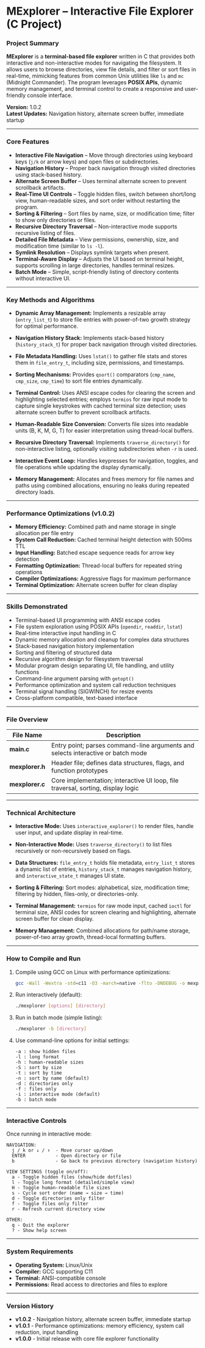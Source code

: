 # MExplorer – Interactive File Explorer (C Project)

### Project Summary

**MExplorer** is a **terminal-based file explorer** written in C that provides both interactive and non-interactive modes for navigating the filesystem. It allows users to browse directories, view file details, and filter or sort files in real-time, mimicking features from common Unix utilities like `ls` and `mc` (Midnight Commander). The program leverages **POSIX APIs**, dynamic memory management, and terminal control to create a responsive and user-friendly console interface.

**Version:** 1.0.2  
**Latest Updates:** Navigation history, alternate screen buffer, immediate startup

---

### Core Features

* **Interactive File Navigation** – Move through directories using keyboard keys (`j/k` or arrow keys) and open files or subdirectories.
* **Navigation History** – Proper back navigation through visited directories using stack-based history.
* **Alternate Screen Buffer** – Uses terminal alternate screen to prevent scrollback artifacts.
* **Real-Time UI Controls** – Toggle hidden files, switch between short/long view, human-readable sizes, and sort order without restarting the program.
* **Sorting & Filtering** – Sort files by name, size, or modification time; filter to show only directories or files.
* **Recursive Directory Traversal** – Non-interactive mode supports recursive listing of files.
* **Detailed File Metadata** – View permissions, ownership, size, and modification time (similar to `ls -l`).
* **Symlink Resolution** – Displays symlink targets when present.
* **Terminal-Aware Display** – Adjusts the UI based on terminal height, supports scrolling in large directories, handles terminal resizes.
* **Batch Mode** – Simple, script-friendly listing of directory contents without interactive UI.

---

### Key Methods and Algorithms

* **Dynamic Array Management:**
  Implements a resizable array (`entry_list_t`) to store file entries with power-of-two growth strategy for optimal performance.

* **Navigation History Stack:**
  Implements stack-based history (`history_stack_t`) for proper back navigation through visited directories.

* **File Metadata Handling:**
  Uses `lstat()` to gather file stats and stores them in `file_entry_t`, including size, permissions, and timestamps.

* **Sorting Mechanisms:**
  Provides `qsort()` comparators (`cmp_name`, `cmp_size`, `cmp_time`) to sort file entries dynamically.

* **Terminal Control:**
  Uses ANSI escape codes for clearing the screen and highlighting selected entries; employs `termios` for raw input mode to capture single keystrokes with cached terminal size detection; uses alternate screen buffer to prevent scrollback artifacts.

* **Human-Readable Size Conversion:**
  Converts file sizes into readable units (B, K, M, G, T) for easier interpretation using thread-local buffers.

* **Recursive Directory Traversal:**
  Implements `traverse_directory()` for non-interactive listing, optionally visiting subdirectories when `-r` is used.

* **Interactive Event Loop:**
  Handles keypresses for navigation, toggles, and file operations while updating the display dynamically.

* **Memory Management:**
  Allocates and frees memory for file names and paths using combined allocations, ensuring no leaks during repeated directory loads.

---

### Performance Optimizations (v1.0.2)

* **Memory Efficiency:** Combined path and name storage in single allocation per file entry
* **System Call Reduction:** Cached terminal height detection with 500ms TTL
* **Input Handling:** Batched escape sequence reads for arrow key detection
* **Formatting Optimization:** Thread-local buffers for repeated string operations
* **Compiler Optimizations:** Aggressive flags for maximum performance
* **Terminal Optimization:** Alternate screen buffer for clean display

---

### Skills Demonstrated

* Terminal-based UI programming with ANSI escape codes
* File system exploration using POSIX APIs (`opendir`, `readdir`, `lstat`)
* Real-time interactive input handling in C
* Dynamic memory allocation and cleanup for complex data structures
* Stack-based navigation history implementation
* Sorting and filtering of structured data
* Recursive algorithm design for filesystem traversal
* Modular program design separating UI, file handling, and utility functions
* Command-line argument parsing with `getopt()`
* Performance optimization and system call reduction techniques
* Terminal signal handling (SIGWINCH) for resize events
* Cross-platform compatible, text-based interface

---

### File Overview

| File Name       | Description                                                                      |
| --------------- | -------------------------------------------------------------------------------- |
| **main.c**      | Entry point; parses command-line arguments and selects interactive or batch mode |
| **mexplorer.h** | Header file; defines data structures, flags, and function prototypes             |
| **mexplorer.c** | Core implementation; interactive UI loop, file traversal, sorting, display logic |

---

### Technical Architecture

* **Interactive Mode:**
  Uses `interactive_explorer()` to render files, handle user input, and update display in real-time.

* **Non-Interactive Mode:**
  Uses `traverse_directory()` to list files recursively or non-recursively based on flags.

* **Data Structures:**
  `file_entry_t` holds file metadata, `entry_list_t` stores a dynamic list of entries, `history_stack_t` manages navigation history, and `interactive_state_t` manages UI state.

* **Sorting & Filtering:**
  Sort modes: alphabetical, size, modification time; filtering by hidden, files-only, or directories-only.

* **Terminal Management:**
  `termios` for raw mode input, cached `ioctl` for terminal size, ANSI codes for screen clearing and highlighting, alternate screen buffer for clean display.

* **Memory Management:**
  Combined allocations for path/name storage, power-of-two array growth, thread-local formatting buffers.

---

### How to Compile and Run

1. Compile using GCC on Linux with performance optimizations:

   ```bash
   gcc -Wall -Wextra -std=c11 -O3 -march=native -flto -DNDEBUG -o mexplorer main.c mexplorer.c
   ```

2. Run interactively (default):

   ```bash
   ./mexplorer [options] [directory]
   ```

3. Run in batch mode (simple listing):

   ```bash
   ./mexplorer -b [directory]
   ```

4. Use command-line options for initial settings:

   ```
   -a : show hidden files
   -l : long format
   -h : human-readable sizes
   -S : sort by size
   -t : sort by time
   -n : sort by name (default)
   -d : directories only
   -f : files only
   -i : interactive mode (default)
   -b : batch mode
   ```

---

### Interactive Controls

Once running in interactive mode:

```
NAVIGATION:
  j / k or ↓ / ↑  - Move cursor up/down
  ENTER           - Open directory or file
  b               - Go back to previous directory (navigation history)

VIEW SETTINGS (toggle on/off):
  a - Toggle hidden files (show/hide dotfiles)
  l - Toggle long format (detailed/simple view)
  H - Toggle human-readable file sizes
  s - Cycle sort order (name → size → time)
  d - Toggle directories only filter
  f - Toggle files only filter
  r - Refresh current directory view

OTHER:
  q - Quit the explorer
  ? - Show help screen
```

---

### System Requirements

* **Operating System:** Linux/Unix
* **Compiler:** GCC supporting C11
* **Terminal:** ANSI-compatible console
* **Permissions:** Read access to directories and files to explore

---

### Version History

* **v1.0.2** - Navigation history, alternate screen buffer, immediate startup
* **v1.0.1** - Performance optimizations: memory efficiency, system call reduction, input handling
* **v1.0.0** - Initial release with core file explorer functionality
